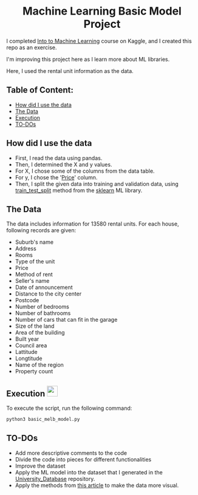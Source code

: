 <br /><br />
<div align="center">
<h1 align="center">Machine Learning Basic Model Project
</h1>
</div>

I completed [Into to Machine Learning](https://www.kaggle.com/learn/intro-to-machine-learning) course on Kaggle, and I created this repo as an exercise.

I'm improving this project here as I learn more about ML libraries.

Here, I used the rental unit information as the data.

<div>
  <h2>Table of Content:</h2>
</div>
<ul>
  <li><a href="#Section 1">How did I use the data</a>
  <li><a href="#Section 2">The Data</a>
  <li><a href="#Section 3">Execution</a>
  <li><a href="#Section 4">TO-DOs</a>
</ul>
  

<div>
<h2><a id="Section 1">How did I use the data</a></h2>
</div>

<ul>
  <li>First, I read the data using pandas.
  <li>Then, I determined the X and y values.
  <li>For X, I chose some of the columns from the data table.
  <li>For y, I chose the '<a href="#Price column">Price</a>' column.
  <li>Then, I split the given data into training and validation data, 
    using  <a href="https://scikit-learn.org/stable/modules/generated/sklearn.model_selection.train_test_split.html">train_test_split</a> 
    method from the <a href="https://scikit-learn.org/">sklearn</a> ML library.
</ul>

<div>
  <h2><a id="Section 2">The Data</a></h2>
</div>

The data includes information for 13580 rental units. For each house, following records are given:
<ul>
  <li>Suburb's name</li>
  <li>Address</li>
  <li>Rooms</li>
  <li>Type of the unit</li>  
  <li><a id="Price column">Price</a></li>
  <li>Method of rent</li>  
  <li>Seller's name</li>  
  <li>Date of announcement</li>  
  <li>Distance to the city center</li>
  <li>Postcode</li>
  <li>Number of bedrooms</li>
  <li>Number of bathrooms</li>
  <li>Number of cars that can fit in the garage</li>
  <li>Size of the land</li>
  <li>Area of the building</li>
  <li>Built year</li>
  <li>Council area</li>
  <li>Lattitude</li>
  <li>Longtitude</li>
  <li>Name of the region</li>
  <li>Property count</li>
</ul>

  
  
<div>
<h2><a id="Section 3">Execution</a> <img src = "https://media2.giphy.com/media/QssGEmpkyEOhBCb7e1/giphy.gif?cid=ecf05e47a0n3gi1bfqntqmob8g9aid1oyj2wr3ds3mg700bl&rid=giphy.gif" width = 28px></h2>
</div>

To execute the script, run the following command:
```sh
python3 basic_melb_model.py
```

<div>
  <h2><a id="Section 4">TO-DOs</a></h2>
</div>

<ul>
  <li>Add more descriptive comments to the code
  <li>Divide the code into pieces for different functionalities    
  <li>Improve the dataset
  <li>Apply the ML model into the dataset that I generated in the <a href="https://github.com/ebrarkiziloglu/University-Database-mySQL">University_Database</a> repository.
  <li>Apply the methods from <a href="https://www.geeksforgeeks.org/python-decision-tree-regression-using-sklearn/">this article</a> to make the data more visual.
</ul>
